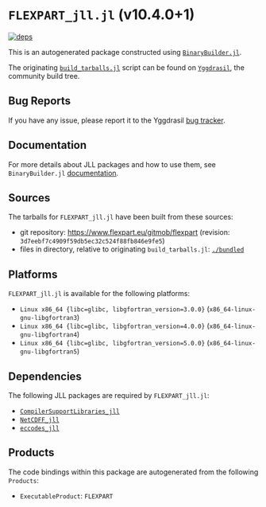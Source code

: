 # `FLEXPART_jll.jl` (v10.4.0+1)

[![deps](https://juliahub.com/docs/FLEXPART_jll/deps.svg)](https://juliahub.com/ui/Packages/FLEXPART_jll/SP0tU?page=2)

This is an autogenerated package constructed using [`BinaryBuilder.jl`](https://github.com/JuliaPackaging/BinaryBuilder.jl).

The originating [`build_tarballs.jl`](https://github.com/JuliaPackaging/Yggdrasil/blob/9760778c33270aee0c084c95de1951d352e0e1f6/F/FLEXPART/build_tarballs.jl) script can be found on [`Yggdrasil`](https://github.com/JuliaPackaging/Yggdrasil/), the community build tree.

## Bug Reports

If you have any issue, please report it to the Yggdrasil [bug tracker](https://github.com/JuliaPackaging/Yggdrasil/issues).

## Documentation

For more details about JLL packages and how to use them, see `BinaryBuilder.jl` [documentation](https://docs.binarybuilder.org/stable/jll/).

## Sources

The tarballs for `FLEXPART_jll.jl` have been built from these sources:

* git repository: https://www.flexpart.eu/gitmob/flexpart (revision: `3d7eebf7c4909f59db5ec32c524f88fb846e9fe5`)
* files in directory, relative to originating `build_tarballs.jl`: [`./bundled`](https://github.com/JuliaPackaging/Yggdrasil/tree/9760778c33270aee0c084c95de1951d352e0e1f6/F/FLEXPART/bundled)

## Platforms

`FLEXPART_jll.jl` is available for the following platforms:

* `Linux x86_64 {libc=glibc, libgfortran_version=3.0.0}` (`x86_64-linux-gnu-libgfortran3`)
* `Linux x86_64 {libc=glibc, libgfortran_version=4.0.0}` (`x86_64-linux-gnu-libgfortran4`)
* `Linux x86_64 {libc=glibc, libgfortran_version=5.0.0}` (`x86_64-linux-gnu-libgfortran5`)

## Dependencies

The following JLL packages are required by `FLEXPART_jll.jl`:

* [`CompilerSupportLibraries_jll`](https://github.com/JuliaBinaryWrappers/CompilerSupportLibraries_jll.jl)
* [`NetCDFF_jll`](https://github.com/JuliaBinaryWrappers/NetCDFF_jll.jl)
* [`eccodes_jll`](https://github.com/JuliaBinaryWrappers/eccodes_jll.jl)

## Products

The code bindings within this package are autogenerated from the following `Products`:

* `ExecutableProduct`: `FLEXPART`
